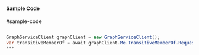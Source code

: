 #### Sample Code
#sample-code 

```C#

GraphServiceClient graphClient = new GraphServiceClient();
var transitiveMemberOf = await graphClient.Me.TransitiveMemberOf.Request().GetAsync();
*** 

```